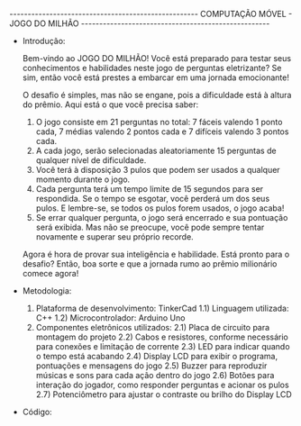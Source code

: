 ---------------------------------------------------- COMPUTAÇÃO MÓVEL - JOGO DO MILHÃO ----------------------------------------------------

- Introdução:
  
  Bem-vindo ao JOGO DO MILHÃO! Você está preparado para testar seus conhecimentos e habilidades neste jogo de perguntas eletrizante? Se sim, então você está prestes a embarcar em uma jornada emocionante!

  O desafio é simples, mas não se engane, pois a dificuldade está à altura do prêmio. Aqui está o que você precisa saber:
    1) O jogo consiste em 21 perguntas no total: 7 fáceis valendo 1 ponto cada, 7 médias valendo 2 pontos cada e 7 difíceis valendo 3 pontos cada.
    2) A cada jogo, serão selecionadas aleatoriamente 15 perguntas de qualquer nível de dificuldade.
    3) Você terá à disposição 3 pulos que podem ser usados a qualquer momento durante o jogo.
    4) Cada pergunta terá um tempo limite de 15 segundos para ser respondida. Se o tempo se esgotar, você perderá um dos seus pulos. E lembre-se, se todos os pulos forem usados, o jogo acaba!
    5) Se errar qualquer pergunta, o jogo será encerrado e sua pontuação será exibida. Mas não se preocupe, você pode sempre tentar novamente e superar seu próprio recorde.

  Agora é hora de provar sua inteligência e habilidade. Está pronto para o desafio? Então, boa sorte e que a jornada rumo ao prêmio milionário comece agora!

- Metodologia:

  1) Plataforma de desenvolvimento: TinkerCad
    1.1) Linguagem utilizada: C++
    1.2) Microcontrolador: Arduino Uno
  2) Componentes eletrônicos utilizados:
    2.1) Placa de circuito para montagem do projeto
    2.2) Cabos e resistores, conforme necessário para conexões e limitação de corrente
    2.3) LED para indicar quando o tempo está acabando
    2.4) Display LCD para exibir o programa, pontuações e mensagens do jogo
    2.5) Buzzer para reproduzir músicas e sons para cada ação dentro do jogo
    2.6) Botões para interação do jogador, como responder perguntas e acionar os pulos
    2.7) Potenciômetro para ajustar o contraste ou brilho do Display LCD

- Código:
